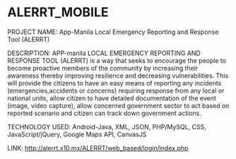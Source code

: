 # ALERRT_MOBILE
PROJECT NAME:
App-Manila Local Emergency Reporting and Response Tool (ALERRT)

DESCRIPTION:
APP-manila LOCAL EMERGENCY REPORTING AND RESPONSE TOOL (ALERRT) is a way that seeks to encourage the people to become proactive 
members of the community by increasing their awareness thereby improving resilience and decreasing vulnerabilities. 
This will provide the citizens to have an easy means of reporting any incidents (emergencies,accidents or concerns) 
requiring response from any local or national units, allow citizen to have detailed documentation of the event (image, video capture), 
allow concerned government sector to act based on reported scenario and citizen can track down government actions.

TECHNOLOGY USED:
Android-Java, XML, JSON, PHP/MySQL, CSS, JavaScript/jQuery, Google Maps API, CanvasJS

LINK:
http://alerrt.x10.mx/ALERRT/web_based/login/index.php
